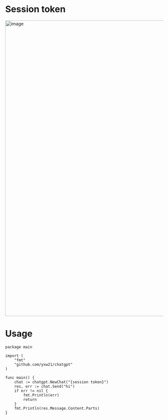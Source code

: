# Session token
<img width="945" alt="image" src="https://user-images.githubusercontent.com/16237562/206679314-7d412b03-98fc-422d-92bb-2d4a19f375b8.png">

# Usage
```golang
package main

import (
	"fmt"
	"github.com/yxw21/chatgpt"
)

func main() {
	chat := chatgpt.NewChat("{session token}")
	res, err := chat.Send("hi")
	if err != nil {
		fmt.Println(err)
		return
	}
	fmt.Println(res.Message.Content.Parts)
}
```
